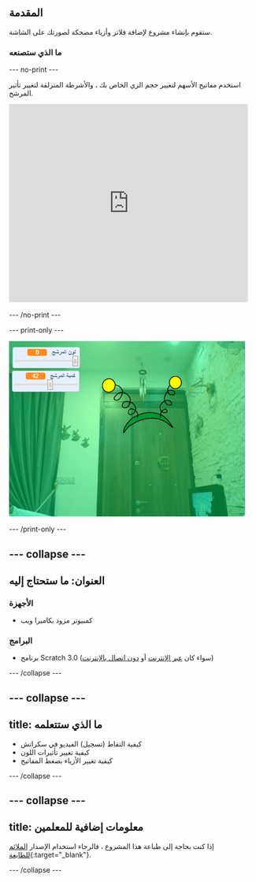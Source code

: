 ## المقدمة

ستقوم بإنشاء مشروع لإضافة فلاتر وأزياء مضحكة لصورتك على الشاشة.

### ما الذي ستصنعه

--- no-print ---

استخدم مفاتيح الأسهم لتغيير حجم الزي الخاص بك ، والأشرطة المنزلقة لتغيير تأثير المرشح. 

<iframe src="https://scratch.mit.edu/projects/384222996/embed" allowtransparency="true" width="485" height="402" frameborder="0" scrolling="no" allowfullscreen mark="crwd-mark"></iframe>

--- /no-print ---

--- print-only ---

![المشروع كامل](images/final.png)

--- /print-only ---

--- collapse ---
---
العنوان: ما ستحتاج إليه
---

### الأجهزة

+ كمبيوتر مزود بكاميرا ويب

### البرامج

+ برنامج Scratch 3.0 (سواء كان [عبر الإنترنت](http://rpf.io/scratchon) أو [دون اتصال بالإنترنت](http://rpf.io/scratchoff))

--- /collapse ---

--- collapse ---
---
title: ما الذي ستتعلمه
---

- كيفية التقاط (تسجيل) الفيديو في سكراتش
- كيفية تغيير تأثيرات اللون
- كيفية تغيير الأزياء بضغط المفاتيح

--- /collapse ---

--- collapse ---
---
title: معلومات إضافية للمعلمين
---

إذا كنت بحاجة إلى طباعة هذا المشروع ، فالرجاء استخدام الإصدار [الملائم للطابعة](https://projects.raspberrypi.org/ar-SA/projects/scratchchat-filters/print){:target="_blank"}.

--- /collapse ---
